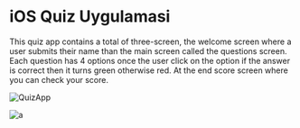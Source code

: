# iOS Quiz Uygulamasi

This quiz app contains a total of three-screen, the welcome screen where a user submits their name than the main screen called the questions screen. Each question has 4 options once the user click on the option if the answer is correct then it turns green otherwise red. At the end score screen where you can check your score.

![QuizApp](https://user-images.githubusercontent.com/61789935/153930124-6b130970-ae74-43fb-b93c-ed3f7bd179ca.png)

![a](https://user-images.githubusercontent.com/61789935/175112061-b79341b6-56b6-4a2f-99e2-57f55b13a486.gif)
